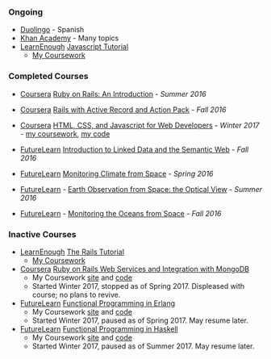 ### Ongoing

  - [Duolingo](https://www.duolingo.com/Lomkey) - Spanish
  - [Khan Academy](https://www.khanacademy.org/profile/Lomky/) - Many topics
  - [LearnEnough](https://www.learnenough.com) [Javascript Tutorial](https://www.learnenough.com/javascript-tutorial-tutorial/hello_world/js_web) 
    - [My Coursework](https://lomky.github.io/learning/learn-enough/javascript)

### Completed Courses

 - [Coursera](https://www.coursera.org) [Ruby on Rails: An Introduction](https://www.coursera.org/learn/ruby-on-rails-intro) - _Summer 2016_  
 - [Coursera](https://www.coursera.org) [Rails with Active Record and Action Pack](https://www.coursera.org/learn/rails-with-active-record) - _Fall 2016_  
 - [Coursera](https://www.coursera.org) [HTML, CSS, and Javascript for Web Developers](https://www.coursera.org/learn/html-css-javascript-for-web-developers/) - _Winter 2017_ - [my coursework](https://lomky.github.io/learning/coursera/webdev/), [my code](https://github.com/lomky/learning/tree/master/coursera/webdev)
 
 - [FutureLearn](https://www.futurelearn.com) [Introduction to Linked Data and the Semantic Web](https://www.futurelearn.com/courses/linked-data/) - _Fall 2016_
 
 - [FutureLearn](https://www.futurelearn.com) [Monitoring Climate from Space](https://www.futurelearn.com/courses/climate-from-space/) - _Spring 2016_
 - [FutureLearn](https://www.futurelearn.com) - [Earth Observation from Space: the Optical View](https://www.futurelearn.com/courses/optical-earth-observation/) - _Summer 2016_
 - [FutureLearn](https://www.futurelearn.com) - [Monitoring the Oceans from Space](https://www.futurelearn.com/courses/oceans-from-space/) - _Fall 2016_

### Inactive Courses

 - [LearnEnough](https://www.learnenough.com) [The Rails Tutorial](http://www.railstutorial.org/book) 
   - [My Coursework](https://lomky.github.io/learning/learn-enough/rails)
 - [Coursera](https://www.coursera.org) [Ruby on Rails Web Services and Integration with MongoDB](https://www.coursera.org/learn/ruby-on-rails-web-services-mongodb) 
   - My Coursework [site](https://lomky.github.io/learning/coursera/ruby-on-rails-mongodb/) and [code](https://github.com/lomky/learning/tree/master/coursera/ruby-on-rails-mongodb)
   - Started Winter 2017, stopped as of Spring 2017. Displeased with course; no plans to revive.
 - [FutureLearn](https://www.futurelearn.com) [Functional Programming in Erlang](https://www.futurelearn.com/courses/functional-programming-erlang)
   - My Coursework [site](https://lomky.github.io/learning/future_learn/erlang/) and [code](https://github.com/lomky/learning/tree/master/future_learn/erlang)
   - Started Winter 2017, paused as of Spring 2017. May resume later.
 - [FutureLearn](https://www.futurelearn.com) [Functional Programming in Haskell](https://www.futurelearn.com/courses/functional-programming-haskell)
   - My Coursework [site](https://lomky.github.io/learning/future_learn/haskell/) and [code](https://github.com/lomky/learning/tree/master/future_learn/haskell)
   - Started Winter 2017, paused as of Summer 2017. May resume later.

